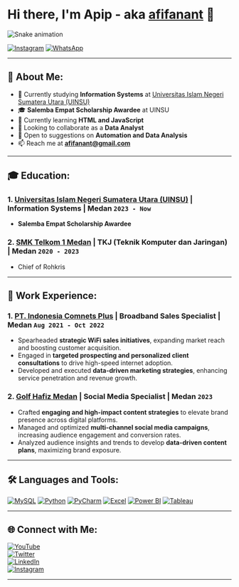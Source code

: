 # Hi there, I'm Apip - aka [afifanant](https://www.youtube.com/channel/UC0Mmt4RIdFw6oCiBKjP5Upw) 👋  

![Snake animation](https://fatkhurrhn.vercel.app/assets/github-contribution-grid-snake-dark.svg)  

[![Instagram](https://img.shields.io/badge/Instagram-E4405F?style=for-the-badge&logo=instagram&logoColor=white)](https://instagram.com/afifanant)
[![WhatsApp](https://img.shields.io/badge/WhatsApp-25D366?style=for-the-badge&logo=whatsapp&logoColor=white)](https://wa.me/6282361464415)

---

## 📌 About Me:  
- 🔭 Currently studying **Information Systems** at [Universitas Islam Negeri Sumatera Utara (UINSU)](https://uinsu.ac.id/)  
- 🎓 **Salemba Empat Scholarship Awardee** at UINSU  
- 🌱 Currently learning **HTML and JavaScript**  
- 👯 Looking to collaborate as a **Data Analyst**  
- 🤔 Open to suggestions on **Automation and Data Analysis**  
- 📫 Reach me at **afifanant@gmail.com**  

---

## 🎓 Education:  

### 1. [Universitas Islam Negeri Sumatera Utara (UINSU)](https://uinsu.ac.id/) | **Information Systems** | Medan `2023 - Now`  
   - **Salemba Empat Scholarship Awardee**  

### 2. [SMK Telkom 1 Medan](https://web.smktelkommedan.sch.id) | **TKJ (Teknik Komputer dan Jaringan)** | Medan `2020 - 2023`  
   - Chief of Rohkris  

---

## 💼 Work Experience:  

### 1. [PT. Indonesia Comnets Plus](http://plniconplus.co.id) | **Broadband Sales Specialist** | Medan `Aug 2021 - Oct 2022`  
   - Spearheaded **strategic WiFi sales initiatives**, expanding market reach and boosting customer acquisition.  
   - Engaged in **targeted prospecting and personalized client consultations** to drive high-speed internet adoption.  
   - Developed and executed **data-driven marketing strategies**, enhancing service penetration and revenue growth.  

### 2. [Golf Hafiz Medan](https://www.instagram.com/golf_hafizmedan/) | **Social Media Specialist** | Medan `2023`  
   - Crafted **engaging and high-impact content strategies** to elevate brand presence across digital platforms.  
   - Managed and optimized **multi-channel social media campaigns**, increasing audience engagement and conversion rates.  
   - Analyzed audience insights and trends to develop **data-driven content plans**, maximizing brand exposure.  

---

## 🛠 Languages and Tools:  

[![MySQL](https://img.shields.io/badge/MySQL-4479A1?style=for-the-badge&logo=mysql&logoColor=white)](#)
[![Python](https://img.shields.io/badge/Python-3776AB?style=for-the-badge&logo=python&logoColor=white)](#)
[![PyCharm](https://img.shields.io/badge/PyCharm-000000?style=for-the-badge&logo=pycharm&logoColor=white)](#)
[![Excel](https://img.shields.io/badge/Microsoft_Excel-217346?style=for-the-badge&logo=microsoft-excel&logoColor=white)](#)
[![Power BI](https://img.shields.io/badge/Power_BI-F2C811?style=for-the-badge&logo=powerbi&logoColor=white)](#)
[![Tableau](https://img.shields.io/badge/Tableau-E97627?style=for-the-badge&logo=tableau&logoColor=white)](#)

---

## 🌐 Connect with Me:  

[![YouTube](https://img.shields.io/badge/YouTube-FF0000?style=for-the-badge&logo=youtube&logoColor=white)](https://www.youtube.com/channel/UC0Mmt4RIdFw6oCiBKjP5Upw)  
[![Twitter](https://img.shields.io/badge/Twitter-1DA1F2?style=for-the-badge&logo=twitter&logoColor=white)](https://twitter.com/afifanant)  
[![LinkedIn](https://img.shields.io/badge/LinkedIn-0077B5?style=for-the-badge&logo=linkedin&logoColor=white)](https://www.linkedin.com/in/afifanant)  
[![Instagram](https://img.shields.io/badge/Instagram-E4405F?style=for-the-badge&logo=instagram&logoColor=white)](https://instagram.com/afifanant)  

---
